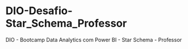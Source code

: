 # DIO-Desafio-Star_Schema_Professor
DIO - Bootcamp Data Analytics com Power BI - Star Schema - Professor
